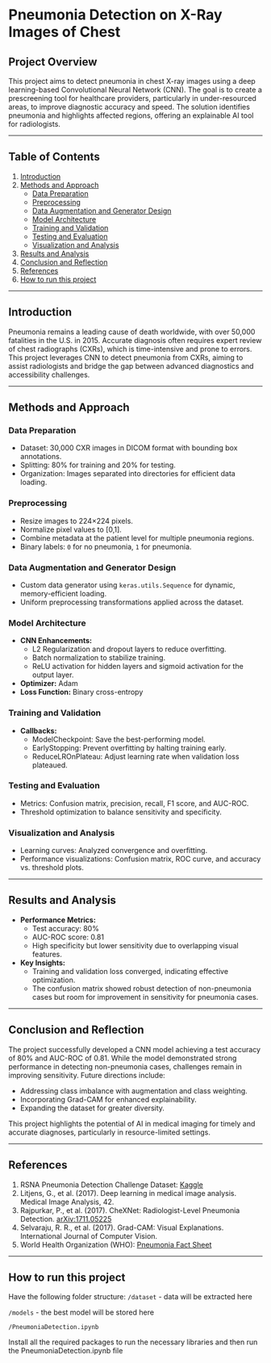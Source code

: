 # Pneumonia Detection on X-Ray Images of Chest

## Project Overview

This project aims to detect pneumonia in chest X-ray images using a deep learning-based Convolutional Neural Network (CNN). The goal is to create a prescreening tool for healthcare providers, particularly in under-resourced areas, to improve diagnostic accuracy and speed. The solution identifies pneumonia and highlights affected regions, offering an explainable AI tool for radiologists.

---

## Table of Contents

1. [Introduction](#introduction)
2. [Methods and Approach](#methods-and-approach)
   - [Data Preparation](#data-preparation)
   - [Preprocessing](#preprocessing)
   - [Data Augmentation and Generator Design](#data-augmentation-and-generator-design)
   - [Model Architecture](#model-architecture)
   - [Training and Validation](#training-and-validation)
   - [Testing and Evaluation](#testing-and-evaluation)
   - [Visualization and Analysis](#visualization-and-analysis)
3. [Results and Analysis](#results-and-analysis)
4. [Conclusion and Reflection](#conclusion-and-reflection)
5. [References](#references)
6. [How to run this project](#how-to-run-this-project)

---

## Introduction

Pneumonia remains a leading cause of death worldwide, with over 50,000 fatalities in the U.S. in 2015. Accurate diagnosis often requires expert review of chest radiographs (CXRs), which is time-intensive and prone to errors. This project leverages CNN to detect pneumonia from CXRs, aiming to assist radiologists and bridge the gap between advanced diagnostics and accessibility challenges.

---

## Methods and Approach

### Data Preparation
- Dataset: 30,000 CXR images in DICOM format with bounding box annotations.
- Splitting: 80% for training and 20% for testing.
- Organization: Images separated into directories for efficient data loading.

### Preprocessing
- Resize images to 224×224 pixels.
- Normalize pixel values to [0,1].
- Combine metadata at the patient level for multiple pneumonia regions.
- Binary labels: `0` for no pneumonia, `1` for pneumonia.

### Data Augmentation and Generator Design
- Custom data generator using `keras.utils.Sequence` for dynamic, memory-efficient loading.
- Uniform preprocessing transformations applied across the dataset.

### Model Architecture
- **CNN Enhancements:**
  - L2 Regularization and dropout layers to reduce overfitting.
  - Batch normalization to stabilize training.
  - ReLU activation for hidden layers and sigmoid activation for the output layer.
- **Optimizer:** Adam
- **Loss Function:** Binary cross-entropy

### Training and Validation
- **Callbacks:**
  - ModelCheckpoint: Save the best-performing model.
  - EarlyStopping: Prevent overfitting by halting training early.
  - ReduceLROnPlateau: Adjust learning rate when validation loss plateaued.

### Testing and Evaluation
- Metrics: Confusion matrix, precision, recall, F1 score, and AUC-ROC.
- Threshold optimization to balance sensitivity and specificity.

### Visualization and Analysis
- Learning curves: Analyzed convergence and overfitting.
- Performance visualizations: Confusion matrix, ROC curve, and accuracy vs. threshold plots.

---

## Results and Analysis

- **Performance Metrics:**
  - Test accuracy: 80%
  - AUC-ROC score: 0.81
  - High specificity but lower sensitivity due to overlapping visual features.
- **Key Insights:**
  - Training and validation loss converged, indicating effective optimization.
  - The confusion matrix showed robust detection of non-pneumonia cases but room for improvement in sensitivity for pneumonia cases.

---

## Conclusion and Reflection

The project successfully developed a CNN model achieving a test accuracy of 80% and AUC-ROC of 0.81. While the model demonstrated strong performance in detecting non-pneumonia cases, challenges remain in improving sensitivity. Future directions include:
- Addressing class imbalance with augmentation and class weighting.
- Incorporating Grad-CAM for enhanced explainability.
- Expanding the dataset for greater diversity.

This project highlights the potential of AI in medical imaging for timely and accurate diagnoses, particularly in resource-limited settings.

---

## References

1. RSNA Pneumonia Detection Challenge Dataset: [Kaggle](https://www.kaggle.com/c/rsna-pneumonia-detection-challenge)
2. Litjens, G., et al. (2017). Deep learning in medical image analysis. Medical Image Analysis, 42.
3. Rajpurkar, P., et al. (2017). CheXNet: Radiologist-Level Pneumonia Detection. [arXiv:1711.05225](https://arxiv.org/abs/1711.05225)
4. Selvaraju, R. R., et al. (2017). Grad-CAM: Visual Explanations. International Journal of Computer Vision.
5. World Health Organization (WHO): [Pneumonia Fact Sheet](https://www.who.int/news-room/fact-sheets/detail/pneumonia)

---

## How to run this project

Have the following folder structure:
`/dataset` - data will be extracted here

`/models` - the best model will be stored here

`/PneumoniaDetection.ipynb`

Install all the required packages to run the necessary libraries and then run the PneumoniaDetection.ipynb file

